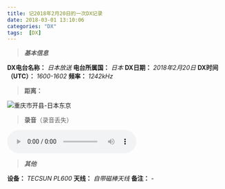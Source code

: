 ```yaml
---
title: 记2018年2月20日的一次DX记录
date: 2018-03-01 13:10:06
categories: "DX"
tags:  [DX]
---
```

> ***基本信息***

**DX电台名称：** *日本放送*
**电台所属国：** *日本*
**DX日期：** *2018年2月20日*
**DX时间（UTC）：** *1600-1602*
**频率：** *1242kHz*

<!--more-->

> **距离：**

![重庆市开县-日本东京](https://c.ibcl.us/DX-JOLF_20180301/1.jpg "重庆市开县-日本东京")

> **录音**（录音丢失）

<audio src="https://c.ibcl.us/DX-JOLF_20180301/1.mp3" controls="controls"></audio>

> ***其他***

**设备：** *TECSUN PL600*
**天线：** *自带磁棒天线*
**备注：** *-*